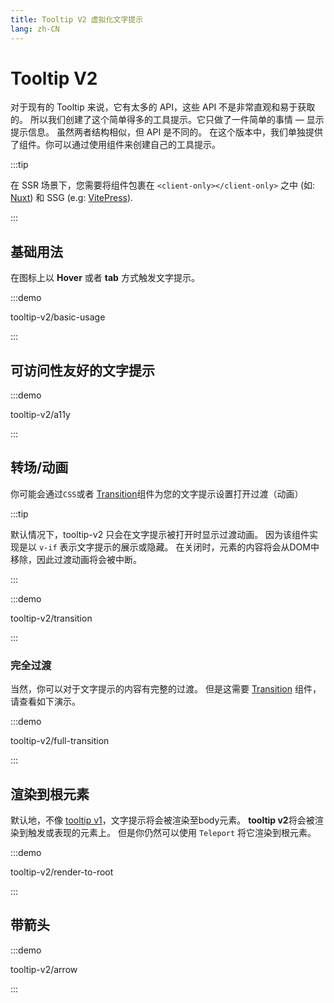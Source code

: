```yaml
---
title: Tooltip V2 虚拟化文字提示
lang: zh-CN
---
```


# Tooltip V2

对于现有的 Tooltip 来说，它有太多的 API，这些 API 不是非常直观和易于获取的。 所以我们创建了这个简单得多的工具提示。它只做了一件简单的事情 — 显示提示信息。 虽然两者结构相似，但 API 是不同的。 在这个版本中，我们单独提供了组件。你可以通过使用组件来创建自己的工具提示。

:::tip

在 SSR 场景下，您需要将组件包裹在 `<client-only></client-only>` 之中 (如: [Nuxt](https://nuxt.com/v3)) 和 SSG (e.g: [VitePress](https://vitepress.vuejs.org/)).

:::

## 基础用法

在图标上以 **Hover** 或者 **tab** 方式触发文字提示。

:::demo

tooltip-v2/basic-usage

:::

## 可访问性友好的文字提示

:::demo

tooltip-v2/a11y

:::

## 转场/动画

你可能会通过`CSS`或者 [Transition](https://vuejs.org/guide/built-ins/transition.html#transition)组件为您的文字提示设置打开过渡（动画）

:::tip

默认情况下，tooltip-v2 只会在文字提示被打开时显示过渡动画。 因为该组件实现是以 `v-if` 表示文字提示的展示或隐藏。 在关闭时，元素的内容将会从DOM中移除，因此过渡动画将会被中断。

:::

:::demo

tooltip-v2/transition

:::

### 完全过渡

当然，你可以对于文字提示的内容有完整的过渡。 但是这需要 [Transition](https://vuejs.org/guide/built-ins/transition.html#transition) 组件，请查看如下演示。

:::demo

tooltip-v2/full-transition

:::

## 渲染到根元素

默认地，不像 [tooltip v1](./tooltip.md)，文字提示将会被渲染至body元素。 **tooltip v2**将会被渲染到触发或表现的元素上。 但是你仍然可以使用 `Teleport` 将它渲染到根元素。

:::demo

tooltip-v2/render-to-root

:::

## 带箭头

:::demo

tooltip-v2/arrow

:::

<!-- ## Composing your own tooltip

## Tooltip V2 APIs

### Tooltip Root

### Tooltip Trigger

### Tooltip Content

### Tooltip Arrow

### Tooltip Reference -->
